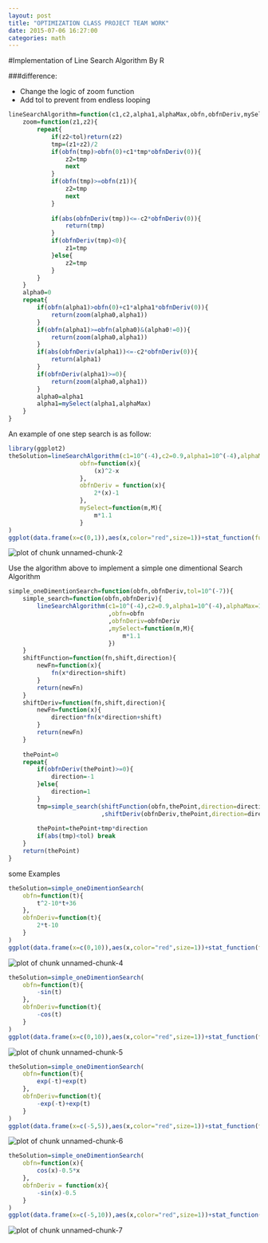 ```yaml
---
layout: post
title: "OPTIMIZATION CLASS PROJECT TEAM WORK"
date: 2015-07-06 16:27:00
categories: math
---
```

#Implementation of Line Search Algorithm By R

###difference:
- Change the logic of zoom function 
- Add tol to prevent from endless looping

```r
lineSearchAlgorithm=function(c1,c2,alpha1,alphaMax,obfn,obfnDeriv,mySelect,tol=10^(-7)){
    zoom=function(z1,z2){
        repeat{
            if(z2<tol)return(z2)
            tmp=(z1+z2)/2
            if(obfn(tmp)>obfn(0)+c1*tmp*obfnDeriv(0)){
                z2=tmp
                next
            }
            if(obfn(tmp)>=obfn(z1)){
                z2=tmp
                next
            }
            
            if(abs(obfnDeriv(tmp))<=-c2*obfnDeriv(0)){
                return(tmp)
            }
            if(obfnDeriv(tmp)<0){
                z1=tmp   
            }else{
                z2=tmp
            }
        }
    }
    alpha0=0
    repeat{
        if(obfn(alpha1)>obfn(0)+c1*alpha1*obfnDeriv(0)){
            return(zoom(alpha0,alpha1))
        }
        if(obfn(alpha1)>=obfn(alpha0)&(alpha0!=0)){
            return(zoom(alpha0,alpha1))
        }
        if(abs(obfnDeriv(alpha1))<=-c2*obfnDeriv(0)){
            return(alpha1)
        }
        if(obfnDeriv(alpha1)>=0){
            return(zoom(alpha0,alpha1))
        }
        alpha0=alpha1
        alpha1=mySelect(alpha1,alphaMax)
    }
}
```

An example of one step search is as follow:

```r
library(ggplot2)
theSolution=lineSearchAlgorithm(c1=10^(-4),c2=0.9,alpha1=10^(-4),alphaMax=1000,
                    obfn=function(x){
                        (x)^2-x  
                    },
                    obfnDeriv = function(x){
                        2*(x)-1
                    },
                    mySelect=function(m,M){
                        m*1.1
                    }
)
ggplot(data.frame(x=c(0,1)),aes(x,color="red",size=1))+stat_function(fun=function(x){x^2-x})+geom_vline(xintercept=theSolution)
```

![plot of chunk unnamed-chunk-2](figure/unnamed-chunk-2-1.png) 

Use the algorithm above to implement a simple one dimentional Search Algorithm

```r
simple_oneDimentionSearch=function(obfn,obfnDeriv,tol=10^(-7)){
    simple_search=function(obfn,obfnDeriv){
        lineSearchAlgorithm(c1=10^(-4),c2=0.9,alpha1=10^(-4),alphaMax=1000
                            ,obfn=obfn
                            ,obfnDeriv=obfnDeriv
                            ,mySelect=function(m,M){
                                m*1.1
                            })
    }
    shiftFunction=function(fn,shift,direction){
        newFn=function(x){
            fn(x*direction+shift)
        }
        return(newFn)
    }
    shiftDeriv=function(fn,shift,direction){
        newFn=function(x){
            direction*fn(x*direction+shift)
        }
        return(newFn)
    }
    
    thePoint=0
    repeat{
        if(obfnDeriv(thePoint)>=0){
            direction=-1
        }else{
            direction=1
        }  
        tmp=simple_search(shiftFunction(obfn,thePoint,direction=direction)
                          ,shiftDeriv(obfnDeriv,thePoint,direction=direction))
        
        thePoint=thePoint+tmp*direction
        if(abs(tmp)<tol) break
    }
    return(thePoint)
}
```

some Examples

```r
theSolution=simple_oneDimentionSearch(
    obfn=function(t){
        t^2-10*t+36
    },
    obfnDeriv=function(t){
        2*t-10
    }
)
ggplot(data.frame(x=c(0,10)),aes(x,color="red",size=1))+stat_function(fun=function(t){t^2-10*t+36})+geom_vline(xintercept=theSolution)
```

![plot of chunk unnamed-chunk-4](figure/unnamed-chunk-4-1.png) 




```r
theSolution=simple_oneDimentionSearch(
    obfn=function(t){
        -sin(t)
    },
    obfnDeriv=function(t){
        -cos(t)
    }
)
ggplot(data.frame(x=c(0,10)),aes(x,color="red",size=1))+stat_function(fun=function(t){-sin(t)})+geom_vline(xintercept=theSolution)
```

![plot of chunk unnamed-chunk-5](figure/unnamed-chunk-5-1.png) 


```r
theSolution=simple_oneDimentionSearch(
    obfn=function(t){
        exp(-t)+exp(t)
    },
    obfnDeriv=function(t){
        -exp(-t)+exp(t)
    }
)
ggplot(data.frame(x=c(-5,5)),aes(x,color="red",size=1))+stat_function(fun=function(t){exp(-t)+exp(t)})+geom_vline(xintercept=theSolution)
```

![plot of chunk unnamed-chunk-6](figure/unnamed-chunk-6-1.png) 


```r
theSolution=simple_oneDimentionSearch(
    obfn=function(x){
        cos(x)-0.5*x  
    },
    obfnDeriv = function(x){
        -sin(x)-0.5
    }
)
ggplot(data.frame(x=c(-5,10)),aes(x,color="red",size=1))+stat_function(fun=function(x){ cos(x)-0.5*x })+geom_vline(xintercept=theSolution)
```

![plot of chunk unnamed-chunk-7](figure/unnamed-chunk-7-1.png) 

